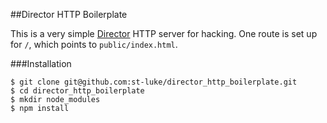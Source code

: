 ##Director HTTP Boilerplate

This is a very simple [Director](https://github.com/flatiron/director) HTTP server for hacking. One route is set up for `/`, which points to `public/index.html`.

###Installation

```shell
$ git clone git@github.com:st-luke/director_http_boilerplate.git
$ cd director_http_boilerplate
$ mkdir node_modules
$ npm install
```
